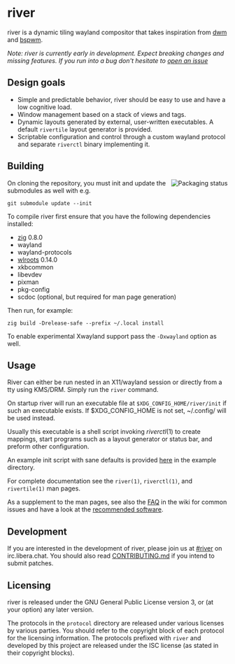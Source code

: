 # river

river is a dynamic tiling wayland compositor that takes inspiration from
[dwm](https://dwm.suckless.org) and
[bspwm](https://github.com/baskerville/bspwm).

*Note: river is currently early in development. Expect breaking changes
and missing features. If you run into a bug don't hesitate to
[open an issue](https://github.com/ifreund/river/issues/new)*

## Design goals

- Simple and predictable behavior, river should be easy to use and have a
low cognitive load.
- Window management based on a stack of views and tags.
- Dynamic layouts generated by external, user-written executables. A default
`rivertile` layout generator is provided.
- Scriptable configuration and control through a custom wayland protocol and
separate `riverctl` binary implementing it.

## Building

<a href="https://repology.org/project/river/versions">
    <img src="https://repology.org/badge/vertical-allrepos/river.svg" alt="Packaging status" align="right">
</a>

On cloning the repository, you must init and update the submodules as well
with e.g.

```
git submodule update --init
```

To compile river first ensure that you have the following dependencies
installed:

- [zig](https://ziglang.org/download/) 0.8.0
- wayland
- wayland-protocols
- [wlroots](https://github.com/swaywm/wlroots) 0.14.0
- xkbcommon
- libevdev
- pixman
- pkg-config
- scdoc (optional, but required for man page generation)

Then run, for example:
```
zig build -Drelease-safe --prefix ~/.local install
```
To enable experimental Xwayland support pass the `-Dxwayland` option as well.

## Usage

River can either be run nested in an X11/wayland session or directly
from a tty using KMS/DRM. Simply run the `river` command.

On startup river will run an executable file at `$XDG_CONFIG_HOME/river/init`
if such an executable exists. If $XDG_CONFIG_HOME is not set, ~/.config/ will
be used instead.

Usually this executable is a shell script invoking *riverctl*(1) to create
mappings, start programs such as a layout generator or status bar, and
preform other configuration.

An example init script with sane defaults is provided [here](example/init)
in the example directory.

For complete documentation see the `river(1)`, `riverctl(1)`, and
`rivertile(1)` man pages.

As a supplement to the man pages, see also the [FAQ](https://github.com/ifreund/river/wiki#faq)
in the wiki for common issues and have a look at the [recommended
software](https://github.com/ifreund/river/wiki/Recommended-Software).

## Development

If you are interested in the development of river, please join us at
[#river](https://web.libera.chat/?channels=#river) on irc.libera.chat. You
should also read [CONTRIBUTING.md](CONTRIBUTING.md) if you intend to submit
patches.

## Licensing

river is released under the GNU General Public License version 3, or (at your
option) any later version.

The protocols in the `protocol` directory are released under various licenses by
various parties. You should refer to the copyright block of each protocol for
the licensing information. The protocols prefixed with `river` and developed by
this project are released under the ISC license (as stated in their copyright
blocks).
